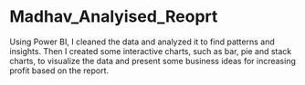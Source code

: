 # Madhav_Analyised_Reoprt
Using Power BI, I cleaned the data and analyzed it to find patterns and insights. Then I created some interactive charts, such as bar, pie and stack charts, to visualize the data and present some business ideas for increasing profit based on the report.
